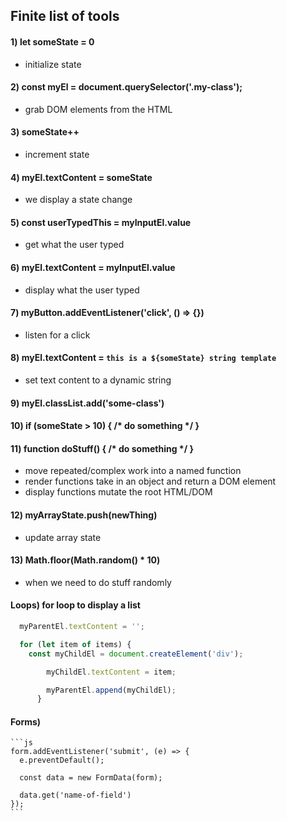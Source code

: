 ## Finite list of tools

#### 1) let someState = 0
  - initialize state
#### 2) const myEl = document.querySelector('.my-class');
  - grab DOM elements from the HTML
#### 3) someState++
  - increment state
#### 4) myEl.textContent = someState
  - we display a state change
#### 5) const userTypedThis = myInputEl.value
  - get what the user typed
#### 6) myEl.textContent = myInputEl.value
  - display what the user typed
#### 7) myButton.addEventListener('click', () => {})
  - listen for a click
#### 8) myEl.textContent = `this is a ${someState} string template`
  - set text content to a dynamic string
#### 9) myEl.classList.add('some-class')
#### 10) if (someState > 10) { /* do something */ }
#### 11) function doStuff() { /* do something */ }
  - move repeated/complex work into a named function
  - render functions take in an object and return a DOM element
  - display functions mutate the root HTML/DOM
#### 12) myArrayState.push(newThing)
  - update array state
#### 13) Math.floor(Math.random() * 10)
  - when we need to do stuff randomly

#### Loops) for loop to display a list 
```js
  myParentEl.textContent = '';

  for (let item of items) {
    const myChildEl = document.createElement('div');

        myChildEl.textContent = item;

        myParentEl.append(myChildEl);
      }
```

#### Forms)
    ```js
    form.addEventListener('submit', (e) => {
      e.preventDefault();

      const data = new FormData(form);

      data.get('name-of-field')
    });
    ```

